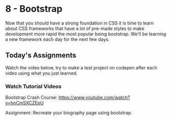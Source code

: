 # 8 - Bootstrap

Now that you should have a strong foundation in CSS it is time to learn about CSS frameworks that have a lot of pre-made styles to make development more rapid the most popular being bootstrap. We'll be learning a new framework each day for the next few days.

## Today's Assignments

Watch the video below, try to make a test project on codepen after each video using what you just learned.

### Watch Tutorial Videos

Bootstrap Crash Course: https://www.youtube.com/watch?v=hnCmSXCZEpU


Assignment: Recreate your biography page using bootstrap.
